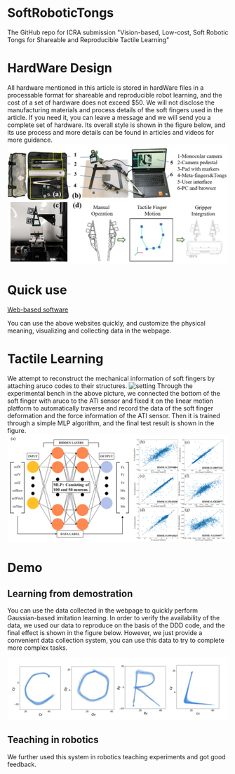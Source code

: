 # SoftRoboticTongs
The GitHub repo for ICRA submission "Vision-based, Low-cost, Soft Robotic Tongs for Shareable and Reproducible Tactile Learning"

# HardWare Design
All hardware mentioned in this article is stored in hardWare files in a processable format for shareable and reproducible robot learning, and the cost of a set of hardware does not exceed $50. We will not disclose the manufacturing materials and process details of the soft fingers used in the article. If you need it, you can leave a message and we will send you a complete set of hardware. Its overall style is shown in the figure below, and its use process and more details can be found in articles and videos for more guidance.
![overall](readmeMaterial/overall.jpg)

# Quick use
[Web-based software](https://me336.asyst.design/CustomSetting.html)

You can use the above websites quickly, and customize the physical meaning, visualizing and collecting data in the webpage.

# Tactile Learning

We attempt to reconstruct the mechanical information of soft fingers by attaching aruco codes to their structures.
![setting](readmeMaterial/setting.jpg)
Through the experimental bench in the above picture, we connected the bottom of the soft finger with aruco to the ATI sensor and fixed it on the linear motion platform to automatically traverse and record the data of the soft finger deformation and the force information of the ATI sensor. Then it is trained through a simple MLP algorithm, and the final test result is shown in the figure.
![overall](readmeMaterial/tactileLearning.png)

# Demo
## Learning from demostration
You can use the data collected in the webpage to quickly perform Gaussian-based imitation learning. In order to verify the availability of the data, we used our data to reproduce on the basis of the DDD code, and the final effect is shown in the figure below. However, we just provide a convenient data collection system, you can use this data to try to complete more complex tasks.

![LFD_demo](readmeMaterial/LFDtest.jpg)


## Teaching in robotics 

We further used this system in robotics teaching experiments and got good feedback.